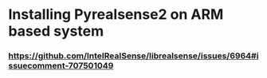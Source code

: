 # Installing Pyrealsense2 on ARM based system
### https://github.com/IntelRealSense/librealsense/issues/6964#issuecomment-707501049
